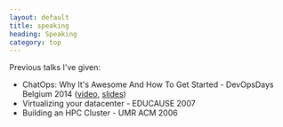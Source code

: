 ```yaml
---
layout: default
title: speaking
heading: Speaking
category: top
---
```


Previous talks I've given:

* ChatOps: Why It's Awesome And How To Get Started - DevOpsDays Belgium 2014 ([video][chatops_2014_video], [slides][chatops_2014_slides])
* Virtualizing your datacenter - EDUCAUSE 2007
* Building an HPC Cluster - UMR ACM 2006

[chatops_2014_video]: https://vimeo.com/113221173
[chatops_2014_slides]: https://speakerdeck.com/esigler/chatops-why-its-awesome-and-how-to-get-started
